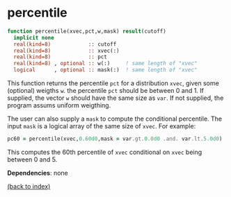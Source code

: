# percentile

```fortran
function percentile(xvec,pct,w,mask) result(cutoff)
  implicit none
  real(kind=8)            :: cutoff
  real(kind=8)            :: xvec(:)
  real(kind=8)            :: pct
  real(kind=8) , optional :: w(:)     ! same length of "xvec"
  logical      , optional :: mask(:)  ! same length of "xvec"
```

This function returns the percentile ```pct``` for a distribution ```xvec```, given some (optional) weigths ```w```. the percentile ```pct``` should be between 0 and 1. If supplied, the vector ```w``` should have the same size as ```var```. If not supplied, the program assums uniform weigthing.

The user can also supply a ```mask``` to compute the conditional percentile. The input ```mask``` is a logical array of the same size of ```xvec```. For example:

```fortran
pc60 = percentile(xvec,0.60d0,mask = var.gt.0.0d0 .and. var.lt.5.0d0)
```

This computes the 60th percentile of ```xvec``` conditional on ```xvec``` being between 0 and 5.

**Dependencies**: none

[(back to index)](index.md)
